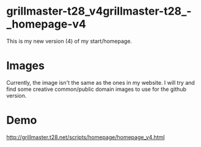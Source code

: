 # grillmaster-t28_v4grillmaster-t28_-_homepage-v4
This is my new version (4) of my start/homepage.

# Images
Currently, the image isn't the same as the ones in my website. I will try and find some creative common/public domain images to use for the github version.

# Demo
http://grillmaster.t28.net/scripts/homepage/homepage_v4.html
